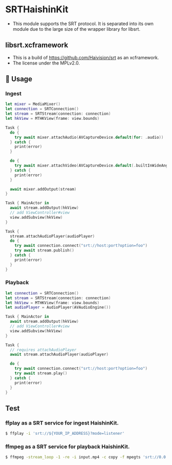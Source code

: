# SRTHaishinKit
- This module supports the SRT protocol. It is separated into its own module due to the large size of the wrapper library for libsrt.

## libsrt.xcframework
- This is a build of https://github.com/Haivision/srt as an xcframework.
- The license under the MPLv2.0.

## 📓 Usage
### Ingest
```swift
let mixer = MediaMixer()
let connection = SRTConnection()
let stream = SRTStream(connection: connection)
let hkView = MTHKView(frame: view.bounds)

Task {
  do {
    try await mixer.attachAudio(AVCaptureDevice.default(for: .audio))
  } catch {
    print(error)
  }

  do {
    try await mixer.attachVideo(AVCaptureDevice.default(.builtInWideAngleCamera, for: .video, position: .back))
  } catch {
    print(error)
  }

  await mixer.addOutput(stream)
}

Task { MainActor in
  await stream.addOutput(hkView)
  // add ViewController#view
  view.addSubview(hkView)
}

Task {
  stream.attachAudioPlayer(audioPlayer)
  do {
    try await connection.connect("srt://host:port?option=foo")
    try await stream.publish()
  } catch {
    print(error)
  }
}
```

### Playback
```swift
let connection = SRTConnection()
let stream = SRTStream(connection: connection)
let hkView = MTHKView(frame: view.bounds)
let audioPlayer = AudioPlayer(AVAudioEngine())

Task { MainActor in
  await stream.addOutput(hkView)
  // add ViewController#view
  view.addSubview(hkView)
}

Task {
  // requires attachAudioPlayer
  await stream.attachAudioPlayer(audioPlayer)

  do {
    try await connection.connect("srt://host:port?option=foo")
    try await stream.play()
  } catch {
    print(error)
  }
}
```

## Test
### ffplay as a SRT service for ingest HaishinKit.
```sh
$ ffplay -i 'srt://${YOUR_IP_ADDRESS}?mode=listener'
```
### ffmpeg as a SRT service for playback HaishinKit.
```sh
$ ffmpeg -stream_loop -1 -re -i input.mp4 -c copy -f mpegts 'srt://0.0.0.0:9998?mode=listener'
```

